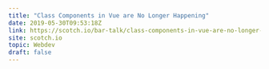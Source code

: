 ```yaml
---
title: "Class Components in Vue are No Longer Happening"
date: 2019-05-30T09:53:18Z
link: https://scotch.io/bar-talk/class-components-in-vue-are-no-longer-happening?utm_medium=RSS&utm_source=hune
site: scotch.io
topic: Webdev
draft: false
---
```

